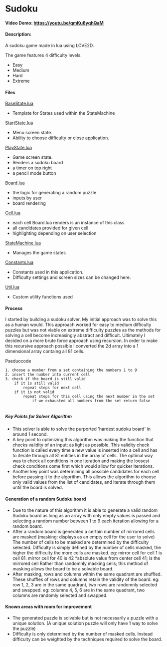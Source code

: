 # Sudoku
#### Video Demo: https://youtu.be/qmKu8yqhQaM
#### Description:
A sudoku game made in lua using LOVE2D.

The game features 4 difficulty levels.
- Easy
- Medium
- Hard
- Extreme

#### Files
[BaseState.lua](src/states/BaseState.lua)
- Template for States used within the StateMachine

[StartState.lua](src/states/StartState.lua)
- Menu screen state.
- Ability to choose difficulty or close application.

[PlayState.lua](src/states/PlayState.lua)
- Game screen state.
- Renders a sudoku board
- a timer on top right
- a pencil mode button 

[Board.lua](src/Board.lua)
- the logic for generating a random puzzle.
- inputs by user
- board rendering

[Cell.lua](src/Cell.lua)
- each cell Board.lua renders is an instance of this class
- all candidates provided for given cell
- highlighting depending on user selection

[StateMachine.lua](src/StateMachine.lua)
- Manages the game states

[Constants.lua](src/Constants.lua)
- Constants used in this application.
- Difficulty settings and screen sizes can be changed here.

[Util.lua](src/Util.lua)
- Custom utility functions used

#### Process
I started by building a sudoku solver.
My initial approach was to solve this as a human would.
This approach worked for easy to medium difficulty puzzles but was 
not viable on extreme difficulty puzzles as the methods for solving 
a cell become increasingly abstract and difficult.
Ultimately I decided on a more brute force approach using recursion.
In order to make this recursive approach possible I converted
the 2d array into a 1 dimensional array containg all 81 cells.

Pseduocode

```
1. choose a number from a set containing the numbers 1 to 9
2. insert the number into current cell
3. check if the board is still valid
    if it is still valid
        repeat steps for next cell 
    if it is not valid
        repeat steps for this cell using the next number in the set
            if we exhausted all numbers from the set return false
            
```

##### Key Points for Solver Algorithm
- This solver is able to solve the purported 'hardest sudoku board' in around 1 second.
- A key point to optimizing this algorithm was making the function that checks validity of an input;
as light as possible. 
This validity check function is called every time a new value is inserted into
a cell and has to iterate through all 81 entities in the array of cells.
The optimal way was to check all conditions in one iteration and making the loosest check conditions 
come first which would allow for quicker iterations.
- Another key point was determining all possible candidates for each cell before passing it to the algorithm.
This allows the algorithm to choose only valid values from the list of candidates, and iterate through them until the board is solved.

#### Generation of a random Sudoku board
- Due to the nature of this algorithm it is able to generate a valid random Sudoku board as long as an array with only empty values
is passed and selecting a random number between 1 to 9 each iteration allowing for a random board.
- After a random board is generated a certain number of mirrored cells are masked (masking: displays as an empty cell for the user to solve)
The number of cells to be masked are determined by the difficulty selected. 
Difficulty is simply defined by the number of cells masked, the higher the difficulty the more cells are masked.
eg: mirror cell for cell 1 is cell 81. mirror cell for 40 is 42 *absolute value from center cell 41; is the mirrored cell
Rather than randomnly masking cells; this method of masking allows the board to be a solvable board.
- After masking, rows and columns within the same quadrant are shuffled. These shuffles of rows and columns retain the validity of the board.
eg: row 1, 2, 3 are in the same quadrant, two rows are randomnly selected and swapped.
eg: columns 4, 5, 6 are in the same quadrant, two columns are randomly selected and swapped.

#### Known areas with room for improvement
- The generated puzzle is solvable but is not necessarily a puzzle with a unique solution. (A unique solution puzzle will only have 1 way to solve the puzzle)
- Difficulty is only determined by the number of masked cells. Instead difficulty can be weighted by the techniques required to solve the board.




